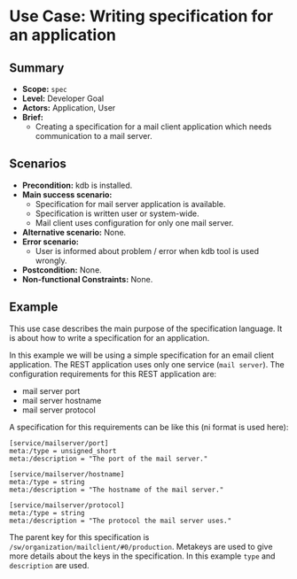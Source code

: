# Use Case: Writing specification for an application

## Summary

- **Scope:** `spec`
- **Level:** Developer Goal
- **Actors:** Application, User
- **Brief:**
  - Creating a specification for a mail client application which needs communication to a mail server.

## Scenarios

- **Precondition:** kdb is installed.
- **Main success scenario:**
  - Specification for mail server application is available.
  - Specification is written user or system-wide.
  - Mail client uses configuration for only one mail server.
- **Alternative scenario:** None.
- **Error scenario:**
  - User is informed about problem / error when kdb tool is used wrongly.
- **Postcondition:** None.
- **Non-functional Constraints:** None.

## Example

This use case describes the main purpose of the specification language.
It is about how to write a specification for an application.

In this example we will be using a simple specification for an email client application.
The REST application uses only one service (`mail server`).
The configuration requirements for this REST application are:

- mail server port
- mail server hostname
- mail server protocol

A specification for this requirements can be like this (ni format is used here):

```ni
[service/mailserver/port]
meta:/type = unsigned_short
meta:/description = "The port of the mail server."

[service/mailserver/hostname]
meta:/type = string
meta:/description = "The hostname of the mail server."

[service/mailserver/protocol]
meta:/type = string
meta:/description = "The protocol the mail server uses."
```

The parent key for this specification is `/sw/organization/mailclient/#0/production`.
Metakeys are used to give more details about the keys in the specification.
In this example `type` and `description` are used.
